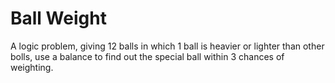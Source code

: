 Ball Weight
=================

A logic problem, giving 12 balls in which 1 ball is heavier or lighter than other bolls, use a balance to find out the special ball within 3 chances of weighting.